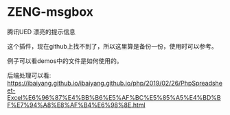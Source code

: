 # ZENG-msgbox
腾讯UED 漂亮的提示信息

这个插件，现在github上找不到了，所以这里算是备份一份，使用时可以参考。

例子可以看demos中的文件是如何使用的。

后端处理可以看:
<https://ibaiyang.github.io/ibaiyang.github.io/php/2019/02/26/PhpSpreadsheet-Excel%E6%96%87%E4%BB%B6%E5%AF%BC%E5%85%A5%E4%BD%BF%E7%94%A8%E8%AF%B4%E6%98%8E.html>
